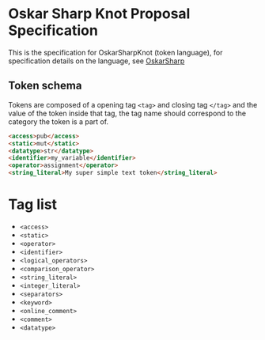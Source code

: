 # Oskar Sharp Knot Proposal Specification

This is the specification for OskarSharpKnot (token language), for specification details on the language, see [OskarSharp](oskarsharp.md)

## Token schema
Tokens are composed of a opening tag `<tag>` and closing tag `</tag>` and the value of the token inside that tag, the tag name should correspond to the category the token is a part of.
```html
<access>pub</access>
<static>mut</static>
<datatype>str</datatype>
<identifier>my_variable</identifier>
<operator>assignment</operator>
<string_literal>My super simple text token</string_literal>
```

# Tag list
- `<access>`
- `<static>`
- `<operator>`
- `<identifier>`
- `<logical_operators>`
- `<comparison_operator>`
- `<string_literal>`
- `<integer_literal>`
- `<separators>`
- `<keyword>`
- `<online_comment>`
- `<comment>`
- `<datatype>`